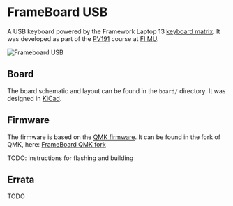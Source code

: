 FrameBoard USB
==============

A USB keyboard powered by the Framework Laptop 13 [keyboard matrix](https://frame.work/products/keyboard?v=FRANBKEN05). It was developed as part of the [PV191](https://is.muni.cz/predmet/fi/jaro2024/PV191?lang=en) course at [FI MU](https://www.fi.muni.cz/).

![Frameboard USB](https://i.imgur.com/DHzgwa3.jpeg)

## Board

The board schematic and layout can be found in the `board/` directory. It was designed in [KiCad](https://www.kicad.org/).

## Firmware

The firmware is based on the [QMK firmware](https://docs.qmk.fm/). It can be found in the fork of QMK, here: [FrameBoard QMK fork](https://github.com/xjanu/qmk_firmware/)

TODO: instructions for flashing and building

## Errata

TODO
